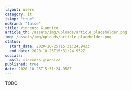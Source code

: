 ```yaml
---
layout: users
category: it
isAmp: "true"
noBrand: "false"
title: Vincenzo Giannico
article_th: /assets/img/uploads/article_placeholder.png
img: /assets/img/uploads/article_placeholder.png
status:
  start_date: 2020-10-25T15:31:24.943Z
  end_date: 2020-10-25T15:31:24.952Z
socials:
  mail: vincenzo.giannico
published: true
date: 2020-10-25T15:31:24.958Z
---
```

TODO